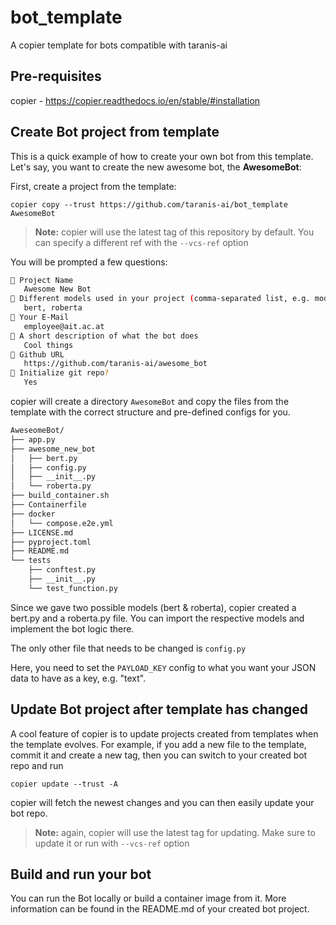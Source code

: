 # bot_template

A copier template for bots compatible with taranis-ai

## Pre-requisites

copier - https://copier.readthedocs.io/en/stable/#installation


## Create Bot project from template

This is a quick example of how to create your own bot from this template. Let's say, you want to create the new awesome bot, the **AwesomeBot**:

First, create a project from the template:

    copier copy --trust https://github.com/taranis-ai/bot_template AwesomeBot

> **Note:** copier will use the latest tag of this repository by default. You can specify a different ref with the `--vcs-ref` option

You will be prompted a few questions:

```bash
🎤 Project Name
   Awesome New Bot
🎤 Different models used in your project (comma-separated list, e.g. model_a, model_b)
   bert, roberta
🎤 Your E-Mail
   employee@ait.ac.at
🎤 A short description of what the bot does
   Cool things
🎤 Github URL
   https://github.com/taranis-ai/awesome_bot
🎤 Initialize git repo?
   Yes

```
copier will create a directory `AwesomeBot` and copy the files from the template with the correct structure and pre-defined configs for you.

```bash
AweseomeBot/
├── app.py
├── awesome_new_bot
│   ├── bert.py
│   ├── config.py
│   ├── __init__.py
│   └── roberta.py
├── build_container.sh
├── Containerfile
├── docker
│   └── compose.e2e.yml
├── LICENSE.md
├── pyproject.toml
├── README.md
└── tests
    ├── conftest.py
    ├── __init__.py
    └── test_function.py
```

Since we gave two possible models (bert & roberta), copier created a bert.py and a roberta.py file.
You can import the respective models and implement the bot logic there.

The only other file that needs to be changed is `config.py`

Here, you need to set the `PAYLOAD_KEY` config to what you want your JSON data to have as a key, e.g. "text".


## Update Bot project after template has changed

A cool feature of copier is to update projects created from templates when the template evolves.
For example, if you add a new file to the template, commit it and create a new tag, then you can switch to your created bot repo and run

    copier update --trust -A

copier will fetch the newest changes and you can then easily update your bot repo.

> **Note:** again, copier will use the latest tag for updating. Make sure to update it or run with `--vcs-ref` option


## Build and run your bot

You can run the Bot locally or build a container image from it.
More information can be found in the README.md of your created bot project.